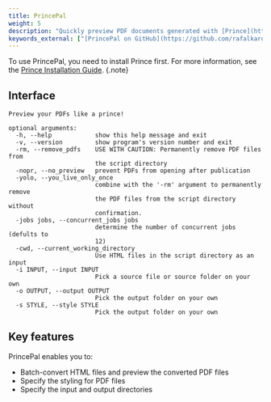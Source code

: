 ```yaml
---
title: PrincePal
weight: 5
description: "Quickly preview PDF documents generated with [Prince](https://www.princexml.com/)."
keywords_external: ["[PrincePal on GitHub](https://github.com/rafalkaron/princepal)", "[Prince Converter](https://www.princexml.com/)"]
---
```


To use PrincePal, you need to install Prince first. For more information, see the [Prince Installation Guide](https://www.princexml.com/doc/installing/).
{.note}

## Interface

```
Preview your PDFs like a prince!

optional arguments:
  -h, --help            show this help message and exit
  -v, --version         show program's version number and exit
  -rm, --remove_pdfs    USE WITH CAUTION: Permanently remove PDF files from
                        the script directory
  -nopr, --no_preview   prevent PDFs from opening after publication
  -yolo, --you_live_only_once
                        combine with the '-rm' argument to permanently remove
                        the PDF files from the script directory without
                        confirmation.
  -jobs jobs, --concurrent_jobs jobs
                        determine the number of concurrent jobs (defults to
                        12)
  -cwd, --current_working_directory
                        Use HTML files in the script directory as an input
  -i INPUT, --input INPUT
                        Pick a source file or source folder on your own
  -o OUTPUT, --output OUTPUT
                        Pick the output folder on your own
  -s STYLE, --style STYLE
                        Pick the output folder on your own
```

## Key features

PrincePal enables you to:

* Batch-convert HTML files and preview the converted PDF files
* Specify the styling for PDF files
* Specify the input and output directories
